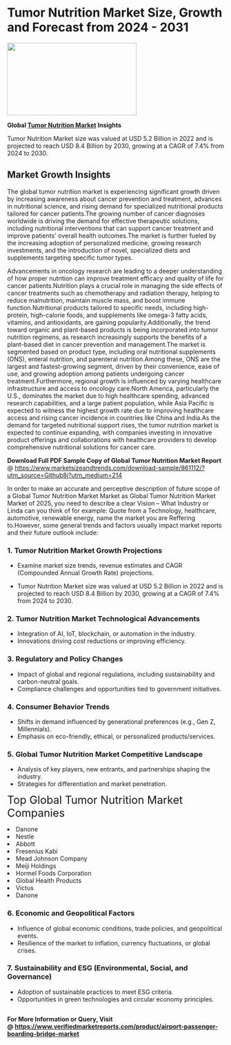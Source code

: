 <H1>Tumor Nutrition Market Size, Growth and Forecast from 2024 - 2031</H1><img class="aligncenter size-medium wp-image-584254" src="https://thirdeyenews.in/wp-content/uploads/2024/09/Global-Market-Research-300x168.jpeg" alt="" width="300" height="168" /><p><strong>Global&nbsp;<a href="https://www.marketsizeandtrends.com/download-sample/861112/?utm_source=Github8j?utm_medium=214">Tumor Nutrition Market</a> Insights</strong></p><p>Tumor Nutrition Market size was valued at USD 5.2 Billion in 2022 and is projected to reach USD 8.4 Billion by 2030, growing at a CAGR of 7.4% from 2024 to 2030.</p><p><h2>Market Growth Insights</h2> <p>The global tumor nutrition market is experiencing significant growth driven by increasing awareness about cancer prevention and treatment, advances in nutritional science, and rising demand for specialized nutritional products tailored for cancer patients.The growing number of cancer diagnoses worldwide is driving the demand for effective therapeutic solutions, including nutritional interventions that can support cancer treatment and improve patients' overall health outcomes.The market is further fueled by the increasing adoption of personalized medicine, growing research investments, and the introduction of novel, specialized diets and supplements targeting specific tumor types.</p> <p>Advancements in oncology research are leading to a deeper understanding of how proper nutrition can improve treatment efficacy and quality of life for cancer patients.Nutrition plays a crucial role in managing the side effects of cancer treatments such as chemotherapy and radiation therapy, helping to reduce malnutrition, maintain muscle mass, and boost immune function.Nutritional products tailored to specific needs, including high-protein, high-calorie foods, and supplements like omega-3 fatty acids, vitamins, and antioxidants, are gaining popularity.Additionally, the trend toward organic and plant-based products is being incorporated into tumor nutrition regimens, as research increasingly supports the benefits of a plant-based diet in cancer prevention and management.The market is segmented based on product type, including oral nutritional supplements (ONS), enteral nutrition, and parenteral nutrition.Among these, ONS are the largest and fastest-growing segment, driven by their convenience, ease of use, and growing adoption among patients undergoing cancer treatment.Furthermore, regional growth is influenced by varying healthcare infrastructure and access to oncology care.North America, particularly the U.S., dominates the market due to high healthcare spending, advanced research capabilities, and a large patient population, while Asia Pacific is expected to witness the highest growth rate due to improving healthcare access and rising cancer incidence in countries like China and India.As the demand for targeted nutritional support rises, the tumor nutrition market is expected to continue expanding, with companies investing in innovative product offerings and collaborations with healthcare providers to develop comprehensive nutritional solutions for cancer care.<p><span class=""><strong>Download Full PDF Sample Copy of Global Tumor Nutrition Market Report</strong> @ <a href="https://www.marketsizeandtrends.com/download-sample/861112/?utm_source=Github8j?utm_medium=214" target="_blank">https://www.marketsizeandtrends.com/download-sample/861112/?utm_source=Github8j?utm_medium=214</a></span></p><p>In order to make an accurate and perceptive description of future scope of a Global&nbsp;Tumor Nutrition Market Market as Global&nbsp;Tumor Nutrition Market Market of 2025, you need to describe a clear Vision &ndash; What Industry or Linda can you think of for example: Quote from a Technology, healthcare, automotive, renewable energy, name the market you are Reffering to.However, some general trends and factors usually impact market reports and their future outlook include:</p><h3>1.&nbsp;<strong>Tumor Nutrition Market Growth Projections</strong></h3><ul><li>Examine market size trends, revenue estimates and CAGR (Compounded Annual Growth Rate) projections.</li><li><p>Tumor Nutrition Market size was valued at USD 5.2 Billion in 2022 and is projected to reach USD 8.4 Billion by 2030, growing at a CAGR of 7.4% from 2024 to 2030.</p></li></ul><h3>2.&nbsp;<strong>Tumor Nutrition Market Technological Advancements</strong></h3><ul><li>Integration of AI, IoT, blockchain, or automation in the industry.</li><li>Innovations driving cost reductions or improving efficiency.</li></ul><h3>3.&nbsp;<strong>Regulatory and Policy Changes</strong></h3><ul><li>Impact of global and regional regulations, including sustainability and carbon-neutral goals.</li><li>Compliance challenges and opportunities tied to government initiatives.</li></ul><h3>4.&nbsp;<strong>Consumer Behavior Trends</strong></h3><ul><li>Shifts in demand influenced by generational preferences (e.g., Gen Z, Millennials).</li><li>Emphasis on eco-friendly, ethical, or personalized products/services.</li></ul><h3>5.&nbsp;<strong>Global Tumor Nutrition Market Competitive Landscape</strong></h3><ul><li>Analysis of key players, new entrants, and partnerships shaping the industry.</li><li>Strategies for differentiation and market penetration.</li></ul><p data-pm-slice="1 1 []"><span style="color: inherit; font-family: inherit; font-size: 25px;">Top Global Tumor Nutrition Market Companies</span></p><div class="" data-test-id=""><p><li>Danone</li><li> Nestle</li><li> Abbott</li><li> Fresenius Kabi</li><li> Mead Johnson Company</li><li> Meiji Holdings</li><li> Hormel Foods Corporation</li><li> Global Health Products</li><li> Victus</li><li> Danone</li></p></div><h3>6.&nbsp;<strong>Economic and Geopolitical Factors</strong></h3><ul><li>Influence of global economic conditions, trade policies, and geopolitical events.</li><li>Resilience of the market to inflation, currency fluctuations, or global crises.</li></ul><h3>7.&nbsp;<strong>Sustainability and ESG (Environmental, Social, and Governance)</strong></h3><ul><li>Adoption of sustainable practices to meet ESG criteria.</li><li>Opportunities in green technologies and circular economy principles.</li></ul><h2><strong style="font-size: 14px;">For More Information or Query, Visit @&nbsp;</strong><a style="background-color: #ffffff; font-size: 14px;" href="https://www.marketsizeandtrends.com/report/tumor-nutrition-market/" target="_blank">https://www.verifiedmarketreports.com/product/airport-passenger-boarding-bridge-market</a></h2>